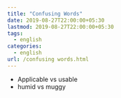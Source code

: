 ```yaml
---
title: "Confusing Words"
date: 2019-08-27T22:00:00+05:30
lastmod: 2019-08-27T22:00:00+05:30
tags:
  - english
categories:
  - english
url: /confusing words.html
---
```


* Applicable vs usable
* humid vs muggy
